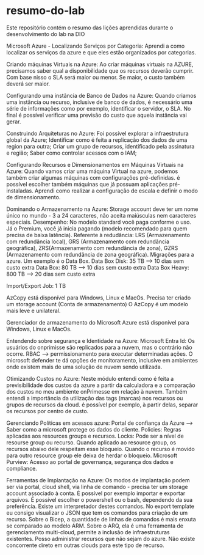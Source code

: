 # resumo-do-lab
Este repositório contém o resumo das lições aprendidas durante o desenvolvimento do lab na DIO

Microsoft Azure - Localizando Serviços por Categoria:
Aprendi a como localizar os serviços da azure e que eles estão organizados por categorias.

Criando máquinas Virtuais na Azure:
Ao criar máquinas virtuais na AZURE, precisamos saber qual a disponibilidade que os recursos deverão cumprir. Com base nisso o SLA será maior ou menor. Se maior, o custo também deverá ser maior.


Configurando uma instância de Banco de Dados na Azure:
Quando criamos uma instância ou recurso, inclusive de banco de dados, é necessário uma série de informações como por exemplo, identificar o servidor, o SLA. No final é possível verificar uma previsão do custo que aquela instância vai gerar.

Construindo Arquiteturas no Azure:
Foi possível explorar a infraestrutura global da Azure;
Identificar como é feita a replicação dos dados de uma region para outra;
Criar um grupo de recursos, identificado pela assinatura e região;
Saber como controlar acessos com o IAM;

Configurando Recursos e Dimensionamentos em Máquinas Virtuais na Azure:
Quando vamos criar uma máquina Virtual na azure, podemos também criar algumas máquinas com configurações pré-definidas.
é possível escolher também máquinas que já possuam aplicações pré-instaladas. 
Aprendi como realizar a configuração de escala e definir o modo de dimensionamento.

Dominando o Armazenamento na Azure:
Storage account deve ter um nome único no mundo - 3 a 24 caracteres, não aceita maiúsculas nem caracteres especiais.
Desempenho: No modelo standard você paga conforme o uso. Já o Premium, você já inicia pagando (modelo recomendado para quem precisa de baixa latência).
Referente à redudância: LRS (Armazenamento com redundância local), GRS (Armazenamento com redundância geográfica), ZRS(Armazenamento com redundância de zona), GZRS (Armazenamento com redundância de zona geográfica).
Migrações para a azure. Um exemplo é o Data Box.
Data Box Disk: 35 TB --> 10 dias sem custo extra
Data Box: 80 TB --> 10 dias sem custo extra
Data Box Heavy: 800 TB --> 20 dias sem custo extra

Import/Export Job: 1 TB

AzCopy está disponível para Windows, Linux e MacOs.
Precisa ter criado um storage account (Conta de armazenamento)
O AzCopy é um modelo mais leve e unilateral.

Gerenciador de armazenamento do Microsoft Azure
está disponível para Windows, Linux e MacOs.

Entendendo sobre segurança e Identidade na Azure:
Microsoft Entra Id: Os usuários do onprimisse são replicados para a nuvem, mas o contrário não ocorre.
RBAC --> permissionamento para executar determinadas ações.
O microsoft defender te dá opções de monitoramento, inclusive em ambientes onde existem mais de uma solução de nuvem sendo utilizada.


Otimizando Custos no Azure:
Neste módulo entendi como é feita a previsibilidade dos custos da azure a partir da calculadora e a comparação dos custos no meu ambiente onPrimesse em relação à nuvem. Também entendi a importância da utilização das tags (marcas) nos recursos ou grupos de recursos da cloud. é possível por exemplo, à partir delas, separar os recursos por centro de custo.

Gerenciando Políticas em acessos azure:
Portal de confiança da Azure --> Saber como a microsoft protege os dados do cliente.
Policies: Regras aplicadas aos resources groups e recursos.
Locks: Pode ser a nível de resourse group ou recurso. Quando aplicado ao resource group, os recursos abaixo dele respeitam esse bloqueio. Quando o recurso é movido para outro resource group ele deixa de herdar o bloqueio.
Microsoft Purview: Acesso ao portal de governança, segurança dos dados e compliance.

Ferramentas de Implantação na Azure:
Os modos de implantação podem ser via portal, cloud shell, via linha de comando - precisa ter um storage account
associado à conta. É possível por exemplo importar e exportar arquivos. É possível escolher o powershell ou o bash,
dependendo da sua preferência. Existe um interpretador destes comandos. No export template eu consigo visualizar o
JSON que tem os comandos para criação de um recurso. Sobre o Bicep, a quantidade de linhas de comandos é mais enxuta
se comparado ao modelo ARM. Sobre o ARQ, ela é uma ferramenta de gerenciamento multi-cloud, permite a inclusão de
infraestruturas existentes. Posso administrar recursos que não sejam do azure. Não existe concorrente direto em outras
clouds para este tipo de recurso.



